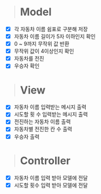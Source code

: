 > # Model
- [x] 각 자동차 이름 쉼표로 구분해 저장
- [x] 자동차 이름 길이가 5자 이하인지 확인
- [x] 0 ~ 9까지 무작위 값 반환
- [x] 무작위 값이 4이상인지 확인
- [x] 자동차를 전진
- [x] 우승자 확인

> # View
- [x] 자동차 이름 입력받는 메시지 출력
- [x] 시도할 횟 수 입력받는 메시지 출력
- [x] 전진하는 자동차 이름 출력
- [x] 자동차별 전진한 칸 수 출력
- [x] 우승자 출력

> # Controller
- [x] 자동차 이름 입력 받아 모델에 전달
- [x] 시도할 횟수 입력 받아 모델에 전달